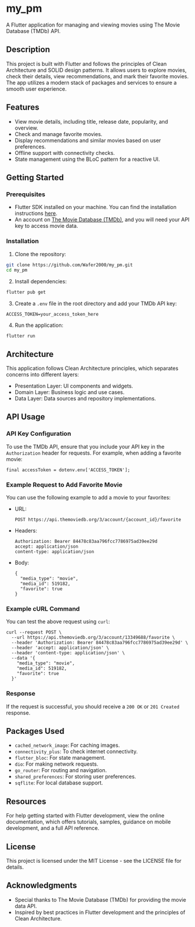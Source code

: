 # my_pm

A Flutter application for managing and viewing movies using The Movie Database (TMDb) API.

## Description

This project is built with Flutter and follows the principles of Clean Architecture and SOLID design patterns. It allows users to explore movies, check their details, view recommendations, and mark their favorite movies. The app utilizes a modern stack of packages and services to ensure a smooth user experience.

## Features

- View movie details, including title, release date, popularity, and overview.
- Check and manage favorite movies.
- Display recommendations and similar movies based on user preferences.
- Offline support with connectivity checks.
- State management using the BLoC pattern for a reactive UI.

## Getting Started

### Prerequisites

- Flutter SDK installed on your machine. You can find the installation instructions [here](https://flutter.dev/docs/get-started/install).
- An account on [The Movie Database (TMDb)](https://www.themoviedb.org/), and you will need your API key to access movie data.

### Installation

1. Clone the repository:

```bash
git clone https://github.com/Wafer2000/my_pm.git
cd my_pm
```

2. Install dependencies:

```bash
flutter pub get

```

3. Create a `.env` file in the root directory and add your TMDb API key:

```
ACCESS_TOKEN=your_access_token_here
```

4. Run the application:

```
flutter run
```

## Architecture

This application follows Clean Architecture principles, which separates concerns into different layers:

- Presentation Layer: UI components and widgets.
- Domain Layer: Business logic and use cases.
- Data Layer: Data sources and repository implementations.

## API Usage

### API Key Configuration

To use the TMDb API, ensure that you include your API key in the `Authorization` header for requests. For example, when adding a favorite movie:

```
final accessToken = dotenv.env['ACCESS_TOKEN'];
```

### Example Request to Add Favorite Movie

You can use the following example to add a movie to your favorites:

- URL:

  ```
  POST https://api.themoviedb.org/3/account/{account_id}/favorite
  ```

- Headers:

  ```
  Authorization: Bearer 84478c83aa796fcc7786975ad39ee29d
  accept: application/json
  content-type: application/json
  ```

- Body:
  ```
  {
    "media_type": "movie",
    "media_id": 519182,
    "favorite": true
  }
  ```

### Example cURL Command

You can test the above request using `curl`:

```
curl --request POST \
  --url https://api.themoviedb.org/3/account/13349688/favorite \
  --header 'Authorization: Bearer 84478c83aa796fcc7786975ad39ee29d' \
  --header 'accept: application/json' \
  --header 'content-type: application/json' \
  --data '{
    "media_type": "movie",
    "media_id": 519182,
    "favorite": true
  }'
```

### Response

If the request is successful, you should receive a `200 OK` or `201 Created` response.

## Packages Used

- `cached_network_image`: For caching images.
- `connectivity_plus`: To check internet connectivity.
- `flutter_bloc`: For state management.
- `dio`: For making network requests.
- `go_router`: For routing and navigation.
- `shared_preferences`: For storing user preferences.
- `sqflite`: For local database support.

## Resources

For help getting started with Flutter development, view the online documentation, which offers tutorials, samples, guidance on mobile development, and a full API reference.

## License

This project is licensed under the MIT License - see the LICENSE file for details.

## Acknowledgments

- Special thanks to The Movie Database (TMDb) for providing the movie data API.
- Inspired by best practices in Flutter development and the principles of Clean Architecture.

